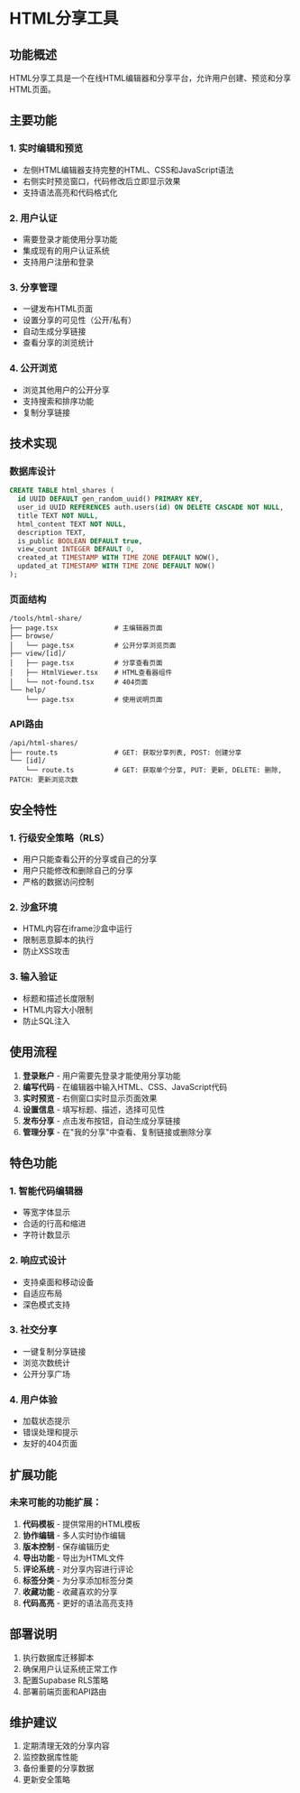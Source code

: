 # HTML分享工具

## 功能概述

HTML分享工具是一个在线HTML编辑器和分享平台，允许用户创建、预览和分享HTML页面。

## 主要功能

### 1. 实时编辑和预览
- 左侧HTML编辑器支持完整的HTML、CSS和JavaScript语法
- 右侧实时预览窗口，代码修改后立即显示效果
- 支持语法高亮和代码格式化

### 2. 用户认证
- 需要登录才能使用分享功能
- 集成现有的用户认证系统
- 支持用户注册和登录

### 3. 分享管理
- 一键发布HTML页面
- 设置分享的可见性（公开/私有）
- 自动生成分享链接
- 查看分享的浏览统计

### 4. 公开浏览
- 浏览其他用户的公开分享
- 支持搜索和排序功能
- 复制分享链接

## 技术实现

### 数据库设计

```sql
CREATE TABLE html_shares (
  id UUID DEFAULT gen_random_uuid() PRIMARY KEY,
  user_id UUID REFERENCES auth.users(id) ON DELETE CASCADE NOT NULL,
  title TEXT NOT NULL,
  html_content TEXT NOT NULL,
  description TEXT,
  is_public BOOLEAN DEFAULT true,
  view_count INTEGER DEFAULT 0,
  created_at TIMESTAMP WITH TIME ZONE DEFAULT NOW(),
  updated_at TIMESTAMP WITH TIME ZONE DEFAULT NOW()
);
```

### 页面结构

```
/tools/html-share/
├── page.tsx              # 主编辑器页面
├── browse/
│   └── page.tsx          # 公开分享浏览页面
├── view/[id]/
│   ├── page.tsx          # 分享查看页面
│   ├── HtmlViewer.tsx    # HTML查看器组件
│   └── not-found.tsx     # 404页面
└── help/
    └── page.tsx          # 使用说明页面
```

### API路由

```
/api/html-shares/
├── route.ts              # GET: 获取分享列表, POST: 创建分享
└── [id]/
    └── route.ts          # GET: 获取单个分享, PUT: 更新, DELETE: 删除, PATCH: 更新浏览次数
```

## 安全特性

### 1. 行级安全策略（RLS）
- 用户只能查看公开的分享或自己的分享
- 用户只能修改和删除自己的分享
- 严格的数据访问控制

### 2. 沙盒环境
- HTML内容在iframe沙盒中运行
- 限制恶意脚本的执行
- 防止XSS攻击

### 3. 输入验证
- 标题和描述长度限制
- HTML内容大小限制
- 防止SQL注入

## 使用流程

1. **登录账户** - 用户需要先登录才能使用分享功能
2. **编写代码** - 在编辑器中输入HTML、CSS、JavaScript代码
3. **实时预览** - 右侧窗口实时显示页面效果
4. **设置信息** - 填写标题、描述，选择可见性
5. **发布分享** - 点击发布按钮，自动生成分享链接
6. **管理分享** - 在"我的分享"中查看、复制链接或删除分享

## 特色功能

### 1. 智能代码编辑器
- 等宽字体显示
- 合适的行高和缩进
- 字符计数显示

### 2. 响应式设计
- 支持桌面和移动设备
- 自适应布局
- 深色模式支持

### 3. 社交分享
- 一键复制分享链接
- 浏览次数统计
- 公开分享广场

### 4. 用户体验
- 加载状态提示
- 错误处理和提示
- 友好的404页面

## 扩展功能

### 未来可能的功能扩展：
1. **代码模板** - 提供常用的HTML模板
2. **协作编辑** - 多人实时协作编辑
3. **版本控制** - 保存编辑历史
4. **导出功能** - 导出为HTML文件
5. **评论系统** - 对分享内容进行评论
6. **标签分类** - 为分享添加标签分类
7. **收藏功能** - 收藏喜欢的分享
8. **代码高亮** - 更好的语法高亮支持

## 部署说明

1. 执行数据库迁移脚本
2. 确保用户认证系统正常工作
3. 配置Supabase RLS策略
4. 部署前端页面和API路由

## 维护建议

1. 定期清理无效的分享内容
2. 监控数据库性能
3. 备份重要的分享数据
4. 更新安全策略